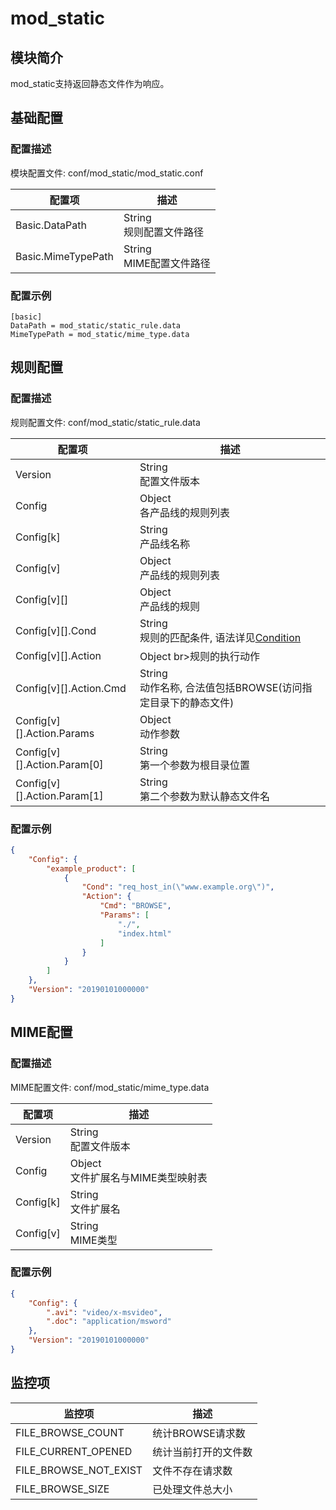 # mod_static

## 模块简介 

mod_static支持返回静态文件作为响应。

## 基础配置

### 配置描述
模块配置文件: conf/mod_static/mod_static.conf

| 配置项         | 描述                               |
| -------------- | ---------------------------------- |
| Basic.DataPath | String<br>规则配置文件路径         |
| Basic.MimeTypePath | String<br>MIME配置文件路径     |

### 配置示例
```
[basic]
DataPath = mod_static/static_rule.data
MimeTypePath = mod_static/mime_type.data

```

## 规则配置

### 配置描述
规则配置文件: conf/mod_static/static_rule.data

| 配置项                      | 描述                                         |
| --------------------------- | -------------------------------------------- |
| Version                     | String<br>配置文件版本                       |
| Config                      | Object<br>各产品线的规则列表                 |
| Config[k]                   | String<br>产品线名称                         |
| Config[v]                   | Object<br>产品线的规则列表                   |
| Config[v][]                 | Object<br>产品线的规则                       |
| Config[v][].Cond            | String<br>规则的匹配条件, 语法详见[Condition](../../condition/condition_grammar.md) |
| Config[v][].Action          | Object br>规则的执行动作                     |
| Config[v][].Action.Cmd      | String<br>动作名称, 合法值包括BROWSE(访问指定目录下的静态文件) |
| Config[v][].Action.Params   | Object<br>动作参数                           |
| Config[v][].Action.Param[0] | String<br>第一个参数为根目录位置             |
| Config[v][].Action.Param[1] | String<br>第二个参数为默认静态文件名         |

### 配置示例
```json
{
    "Config": {
        "example_product": [
            {
                "Cond": "req_host_in(\"www.example.org\")",
                "Action": {
                    "Cmd": "BROWSE",
                    "Params": [
                        "./",
                        "index.html"
                    ]
                }
            }
        ]
    },
    "Version": "20190101000000"
}
```

## MIME配置
### 配置描述
MIME配置文件: conf/mod_static/mime_type.data

| 配置项                      | 描述                                  |
| --------------------------- | ------------------------------------- |
| Version                     | String<br>配置文件版本                |
| Config                      | Object<br>文件扩展名与MIME类型映射表  |
| Config[k]                   | String<br>文件扩展名                  |
| Config[v]                   | String<br>MIME类型                    |

### 配置示例
```json
{
    "Config": {
        ".avi": "video/x-msvideo",
        ".doc": "application/msword"
    },
    "Version": "20190101000000"
}
```

## 监控项

| 监控项                   | 描述                              |
| ----------------------- | --------------------------------- |
| FILE_BROWSE_COUNT       |统计BROWSE请求数                    |
| FILE_CURRENT_OPENED     |统计当前打开的文件数                  |
| FILE_BROWSE_NOT_EXIST   |文件不存在请求数                     |
| FILE_BROWSE_SIZE        |已处理文件总大小                     |

